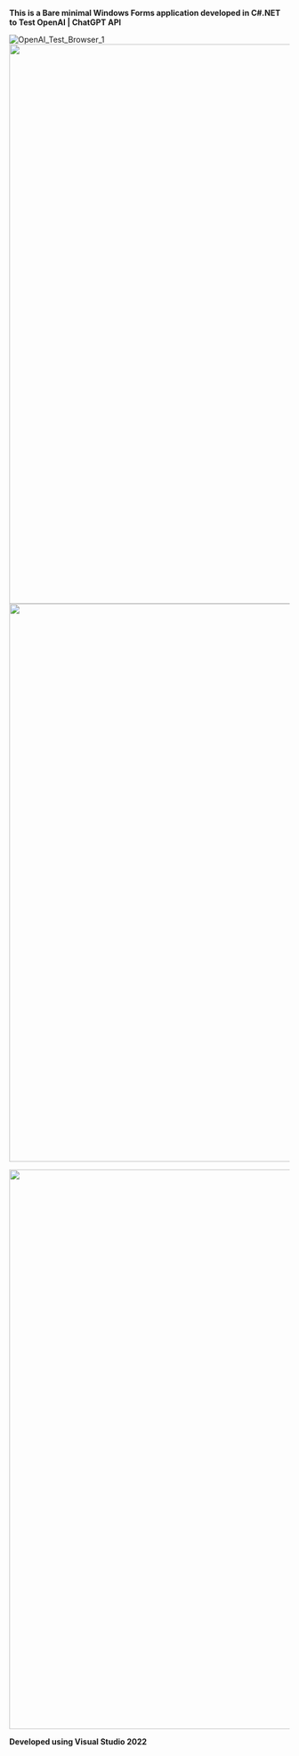 **This is a Bare minimal Windows Forms application developed in C#.NET to Test OpenAI | ChatGPT API** 

![OpenAI_Test_Browser_1]()<img width="1919" height="1006" src="https://github.com/user-attachments/assets/f73b7be6-7ead-43a5-88c3-aa9aa4bfdbb8" />
<img width="1919" height="1003" src="https://github.com/user-attachments/assets/97d2547c-1949-469c-9ebc-9826d72a499c" />


<img width="1919" height="1006" src="https://github.com/user-attachments/assets/7b501bee-45c4-4972-903d-3b8d16c0e394" />

**Developed using Visual Studio 2022**
